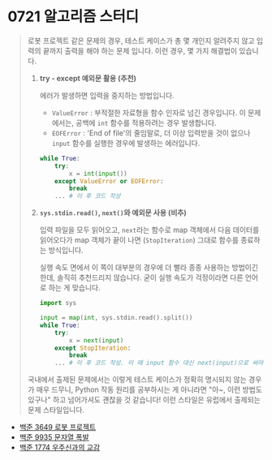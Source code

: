 # 0721 알고리즘 스터디

> 로봇 프로젝트 같은 문제의 경우, 테스트 케이스가 총 몇 개인지 알려주지 않고 입력의 끝까지 출력을 해야 하는 문제 입니다. 이런 경우, 몇 가지 해결법이 있습니다.
>
> 1. **try - except 예외문 활용 (추천)**
>
>    에러가 발생하면 입력을 중지하는 방법입니다.
>
>    - `ValueError` : 부적절한 자료형을 함수 인자로 넘긴 경우입니다. 이 문제에서는, 공백에 `int` 함수를 적용하려는 경우 발생합니다. 
>    - `EOFError` : 'End of file'의 줄임말로, 더 이상 입력받을 것이 없으나 `input` 함수를 실행한 경우에 발생하는 에러입니다.
>
>    ```python
>    while True:
>        try:
>            x = int(input())
>        except ValueError or EOFError:
>            break
>        ... # 이 후 코드 작성
>    ```
>
> 2. **`sys.stdin.read()`, `next()`와 예외문 사용 (비추)**
>
>    입력 파일을 모두 읽어오고, `next`라는 함수로 map 객체에서 다음 데이터를 읽어오다가 map 객체가 끝이 나면 (`StopIteration`) 그대로 함수를 종료하는 방식입니다.
>
>    실행 속도 면에서 이 쪽이 대부분의 경우에 더 빨라 종종 사용하는 방법이긴 한데, 솔직히 추천드리지 않습니다. 굳이 실행 속도가 걱정이라면 다른 언어로 하는 게 맞습니다.
>
>    ```python
>    import sys
>    
>    input = map(int, sys.stdin.read().split())
>    while True:
>        try:
>            x = next(input)
>        except StopIteration:
>            break
>        ... # 이 후 코드 작성. 이 때 input 함수 대신 next(input)으로 써야 함.
>    ```
>
> 국내에서 출제된 문제에서는 이렇게 테스트 케이스가 정확히 명시되지 않는 경우가 매우 드무니, Python 작동 원리를 공부하시는 게 아니라면 "아~, 이런 방법도 있구나" 하고 넘어가셔도 괜찮을 것 같습니다! 이런 스타일은 유럽에서 출제되는 문제 스타일입니다.

- [백준 3649 로봇 프로젝트](https://www.acmicpc.net/problem/3649)
- [백준 9935 문자열 폭발](https://www.acmicpc.net/problem/1774)
- [백준 1774 우주신과의 교감](https://www.acmicpc.net/problem/1774)
